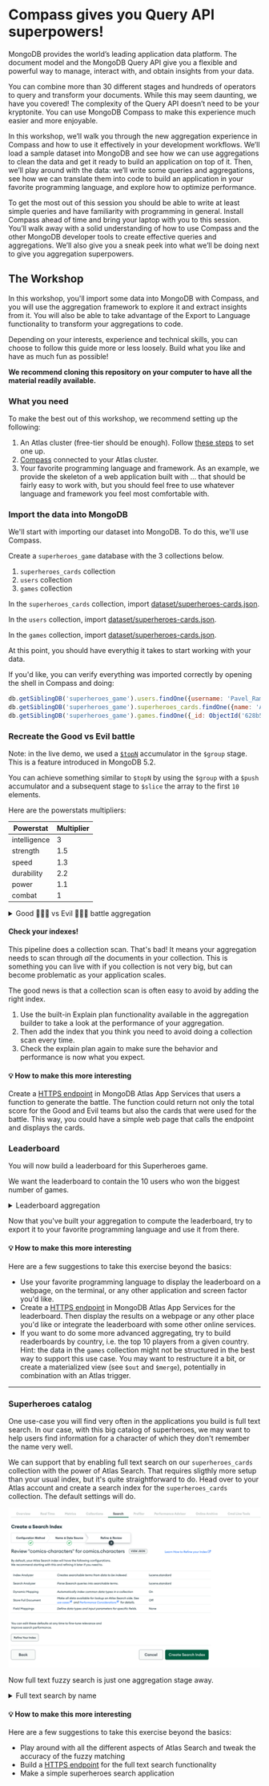 # Compass gives you Query API superpowers!

MongoDB provides the world’s leading application data platform. The document model and the MongoDB Query API give you a flexible and powerful way to manage, interact with, and obtain insights from your data.

You can combine more than 30 different stages and hundreds of operators to query and transform your documents. While this may seem daunting, we have you covered! The complexity of the Query API doesn’t need to be your kryptonite. You can use MongoDB Compass to make this experience much easier and more enjoyable. 

In this workshop, we’ll walk you through the new aggregation experience in Compass and how to use it effectively in your development workflows. We’ll load a sample dataset into MongoDB and see how we can use aggregations to clean the data and get it ready to build an application on top of it. Then, we’ll play around with the data: we’ll write some queries and aggregations, see how we can translate them into code to build an application in your favorite programming language, and explore how to optimize performance.

To get the most out of this session you should be able to write at least simple queries and have familiarity with programming in general. Install Compass ahead of time and bring your laptop with you to this session.
You’ll walk away with a solid understanding of how to use Compass and the other MongoDB developer tools to create effective queries and aggregations. We’ll also give you a sneak peek into what we’ll be doing next to give you aggregation superpowers.

## The Workshop

In this workshop, you'll import some data into MongoDB with Compass, and you will use the aggregation framework to explore it and extract insights from it. You will also be able to take advantage of the Export to Language functionality to
transform your aggregations to code.

Depending on your interests, experience and technical skills, you can choose to follow this guide more or less loosely. Build what you like and have as much fun as possible!

**We recommend cloning this repository on your computer to have all the material readily available.**

### What you need

To make the best out of this workshop, we recommend setting up the following:

 1. An Atlas cluster (free-tier should be enough). Follow [these steps](link-to-docs) to set one up.
 2. [Compass](https://www.mongodb.com/docs/compass/current/install/) connected to your Atlas cluster.
 3. Your favorite programming language and framework. As an example, we provide the skeleton of a web application built with ... that should be fairly easy to work with, but you should feel free to use whatever language and framework you feel most comfortable with.

### Import the data into MongoDB

We'll start with importing our dataset into MongoDB. To do this, we'll use Compass.

Create a `superheroes_game` database with the 3 collections below.

 1. `superheroes_cards` collection
 2. `users` collection
 3. `games` collection

In the `superheroes_cards` collection, import [dataset/superheroes-cards.json](./dataset/superheroes-cards.json).
 
In the `users` collection, import [dataset/superheroes-cards.json](./dataset/users.json).
 
In the `games` collection, import [dataset/superheroes-cards.json](./dataset/games.json).

At this point, you should have everythig it takes to start working with your data.

If you'd like, you can verify everything was imported correctly by opening the shell in Compass and doing:

```javascript
db.getSiblingDB('superheroes_game').users.findOne({username: 'Pavel_Ramos26'}).country === 'MQ' &&
db.getSiblingDB('superheroes_game').superheroes_cards.findOne({name: 'Atom Girl'}).id === 52 &&
db.getSiblingDB('superheroes_game').games.findOne({_id: ObjectId('628b5c24ff7e14826f6d92da')}).v === 2 ? 'All good' : 'Something went wrong'
```

### Recreate the Good vs Evil battle

Note: in the live demo, we used a [`$topN`](https://www.mongodb.com/docs/upcoming/reference/operator/aggregation/topN/) accumulator in the `$group` stage. This is a feature introduced in MongoDB 5.2.

You can achieve something similar to `$topN` by using the `$group` with a `$push` accumulator and a subsequent stage to `$slice` the array to the first `10` elements.

Here are the powerstats multipliers:

| Powerstat    	| Multiplier 	|
|--------------	|------------	|
| intelligence 	| 3          	|
| strength     	| 1.5        	|
| speed        	| 1.3        	|
| durability   	| 2.2        	|
| power        	| 1.1        	|
| combat       	| 1          	|

<details>
<summary>Good 🦸🏼‍♀️ vs Evil 🦹🏻‍♂️ battle aggregation</summary>

```javascript
[{
    $match: {
      "biography.alignment": {
        $ne: 'neutral'
      }
    }
  },
  {
    $sample: {
      size: 150
    }
  },
  {
    $group: {
      _id: '$biography.alignment',
      powerstats: {
        $topN: {
          n: 10,
          output: '$powerstats',
          sortBy: {}
        }
      }
    }
  },
  {
    $set: {
      score: {
        $reduce: {
          input: '$powerstats',
          initialValue: 0,
          in: {
            $add: [
              '$$value',
              {
                $multiply: [3, '$$this.intelligence']
              },
              {
                $multiply: [1.5, '$$this.strength']
              },
              {
                $multiply: [1.3, '$$this.speed']
              },
              {
                $multiply: [2.2, '$$this.durability']
              },
              {
                $multiply: [1.1, '$$this.power']
              },
              {
                $multiply: [1, '$$this.combat']
              }
            ]
          }
        }
      }
    }
  },
  {
    $unset: 'powerstats'
  }
]
```

</details>

#### Check your indexes!

This pipeline does a collection scan. That's bad! It means your aggregation needs to scan through *all* the documents in your collection. This is something you can live with if you collection is not very big, but can become problematic as your application scales.

The good news is that a collection scan is often easy to avoid by adding the right index.

 1. Use the built-in Explain plan functionality available in the aggregation builder to take a look at the performance of your aggregation.
 2. Then add the index that you think you need to avoid doing a collection scan every time.
 3. Check the explain plan again to make sure the behavior and performance is now what you expect.

#### 💡 How to make this more interesting

Create a [HTTPS endpoint](https://www.mongodb.com/docs/atlas/app-services/endpoints/configure/) in MongoDB Atlas App Services that users a function to generate the battle. The function could return not only the total score for the Good and Evil teams but also the cards that were used for the battle. This way, you could have a simple web page that calls the endpoint and displays the cards.

### Leaderboard

You will now build a leaderboard for this Superheroes game.

We want the leaderboard to contain the 10 users who won the biggest number of games.

<details>
<summary>Leaderboard aggregation</summary>

```javascript
[{
    $match: {
      winner: {
        $ne: null
      }
    }
  },
  {
    $group: {
      _id: '$winner',
      totalWins: {
        $sum: 1
      }
    }
  },
  {
    $sort: {
      totalWins: -1
    }
  },
  {
    $limit: 10
  },
  {
    $lookup: {
      from: 'users',
      localField: '_id',
      foreignField: '_id',
      as: 'user'
    }
  },
  {
    $replaceWith: {
      $mergeObjects: [{
          $arrayElemAt: [
            '$user',
            0
          ]
        },
        {
          totalWins: '$totalWins'
        }
      ]
    }
  }
]
```

</details>

Now that you've built your aggregation to compute the leaderboard, try to export it to your favorite programming language and use it from there.

#### 💡 How to make this more interesting

Here are a few suggestions to take this exercise beyond the basics:

 * Use your favorite programming language to display the leaderboard on a webpage, on the terminal, or any other application and screen factor you'd like.
 * Create a [HTTPS endpoint](https://www.mongodb.com/docs/atlas/app-services/endpoints/configure/) in MongoDB Atlas App Services for the leaderboard. Then display the results on a webpage or any other place you'd like or integrate the leaderboard with some other online services.
 * If you want to do some more advanced aggregating, try to build readerboards by country, i.e. the top 10 players from a given country. Hint: the data in the `games` collection might not be structured in the best way to support this use case. You may want to restructure it a bit, or create a materialized view (see `$out` and `$merge`), potentially in combination with an Atlas trigger.

<hr>

### Superheroes catalog

One use-case you will find very often in the applications you build is full text search. In our case, with this big catalog of
superheroes, we may want to help users find information for a character of which they don't remember the name very well.

We can support that by enabling full text search on our `superheroes_cards` collection with the power of Atlas Search. That requires sligthly more
setup than your usual index, but it's quite straightforward to do. Head over to your Atlas account and create a search index
for the `superheroes_cards` collection. The default settings will do.

![search index creation](resources/create-search-index.png)

Now full text fuzzy search is just one aggregation stage away.

<details>
<summary>Full text search by name</summary>

```javascript
[{
  $search: {
    index: 'default',
    text: {
      query: '<name to search>',
      path: 'name',
      fuzzy: {}
    }
  }
}]
```
</details>

#### 💡 How to make this more interesting

Here are a few suggestions to take this exercise beyond the basics:

 * Play around with all the different aspects of Atlas Search and tweak the accuracy of the fuzzy matching
 * Build a [HTTPS endpoint](https://www.mongodb.com/docs/atlas/app-services/endpoints/configure/) for the full text search functionality
 * Make a simple superheroes search application